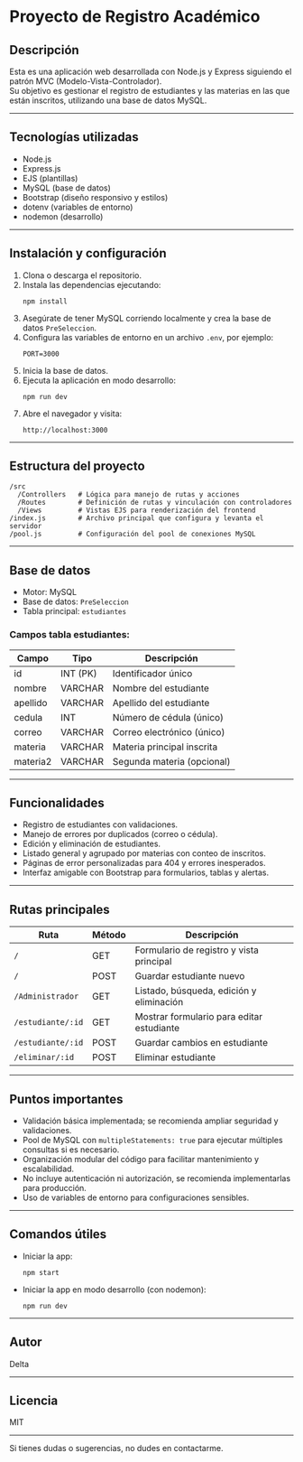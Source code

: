 
# Proyecto de Registro Académico

## Descripción

Esta es una aplicación web desarrollada con Node.js y Express siguiendo el patrón MVC (Modelo-Vista-Controlador).  
Su objetivo es gestionar el registro de estudiantes y las materias en las que están inscritos, utilizando una base de datos MySQL.

---

## Tecnologías utilizadas

- Node.js
- Express.js
- EJS (plantillas)
- MySQL (base de datos)
- Bootstrap (diseño responsivo y estilos)
- dotenv (variables de entorno)
- nodemon (desarrollo)

---

## Instalación y configuración

1. Clona o descarga el repositorio.
2. Instala las dependencias ejecutando:
   ```
   npm install
   ```
3. Asegúrate de tener MySQL corriendo localmente y crea la base de datos `PreSeleccion`.
4. Configura las variables de entorno en un archivo `.env`, por ejemplo:
   ```
   PORT=3000
   ```
5. Inicia la base de datos.
6. Ejecuta la aplicación en modo desarrollo:
   ```
   npm run dev
   ```
7. Abre el navegador y visita:
   ```
   http://localhost:3000
   ```

---

## Estructura del proyecto

```
/src
  /Controllers   # Lógica para manejo de rutas y acciones
  /Routes        # Definición de rutas y vinculación con controladores
  /Views         # Vistas EJS para renderización del frontend
/index.js        # Archivo principal que configura y levanta el servidor
/pool.js         # Configuración del pool de conexiones MySQL
```

---

## Base de datos

- Motor: MySQL
- Base de datos: `PreSeleccion`
- Tabla principal: `estudiantes`

### Campos tabla estudiantes:

| Campo    | Tipo      | Descripción                       |
|----------|-----------|---------------------------------|
| id       | INT (PK)  | Identificador único              |
| nombre   | VARCHAR   | Nombre del estudiante            |
| apellido | VARCHAR   | Apellido del estudiante          |
| cedula   | INT       | Número de cédula (único)         |
| correo   | VARCHAR   | Correo electrónico (único)       |
| materia  | VARCHAR   | Materia principal inscrita       |
| materia2 | VARCHAR   | Segunda materia (opcional)       |

---

## Funcionalidades

- Registro de estudiantes con validaciones.
- Manejo de errores por duplicados (correo o cédula).
- Edición y eliminación de estudiantes.
- Listado general y agrupado por materias con conteo de inscritos.
- Páginas de error personalizadas para 404 y errores inesperados.
- Interfaz amigable con Bootstrap para formularios, tablas y alertas.

---

## Rutas principales

| Ruta                  | Método | Descripción                              |
|-----------------------|--------|------------------------------------------|
| `/`                   | GET    | Formulario de registro y vista principal |
| `/`                   | POST   | Guardar estudiante nuevo                  |
| `/Administrador`      | GET    | Listado, búsqueda, edición y eliminación |
| `/estudiante/:id`     | GET    | Mostrar formulario para editar estudiante |
| `/estudiante/:id`     | POST   | Guardar cambios en estudiante             |
| `/eliminar/:id`       | POST   | Eliminar estudiante                        |

---

## Puntos importantes

- Validación básica implementada; se recomienda ampliar seguridad y validaciones.
- Pool de MySQL con `multipleStatements: true` para ejecutar múltiples consultas si es necesario.
- Organización modular del código para facilitar mantenimiento y escalabilidad.
- No incluye autenticación ni autorización, se recomienda implementarlas para producción.
- Uso de variables de entorno para configuraciones sensibles.

---

## Comandos útiles

- Iniciar la app:
  ```
  npm start
  ```
- Iniciar la app en modo desarrollo (con nodemon):
  ```
  npm run dev
  ```

---

## Autor

Delta

---

## Licencia

MIT

---

Si tienes dudas o sugerencias, no dudes en contactarme.
